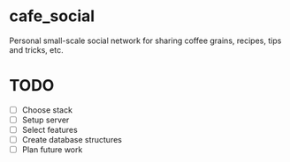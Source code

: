 # cafe_social
Personal small-scale social network for sharing coffee grains, recipes, tips and tricks, etc.

# TODO
- [ ] Choose stack
- [ ] Setup server
- [ ] Select features
- [ ] Create database structures
- [ ] Plan future work
